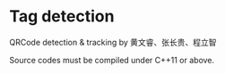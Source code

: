 # Tag detection

QRCode detection & tracking by 黄文睿、张长贵、程立智

Source codes must be compiled under C++11 or above.
